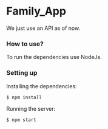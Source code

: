 # Family_App
We just use an API as of now.

### How to use?
To run the dependencies use NodeJs.

### Setting up
Installing the dependencies:

```sh
$ npm install
```
Running the server:

```sh
$ npm start
```

